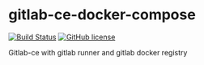 # gitlab-ce-docker-compose

[![Build Status](https://travis-ci.org/abmruman/gitlab-ce-docker-compose.svg?branch=master)](https://travis-ci.org/abmruman/gitlab-ce-docker-compose)
[![GitHub license](https://img.shields.io/github/license/abmruman/gitlab-ce-docker-compose)](https://github.com/abmruman/gitlab-ce-docker-compose/blob/master/LICENSE)

Gitlab-ce with gitlab runner and gitlab docker registry
